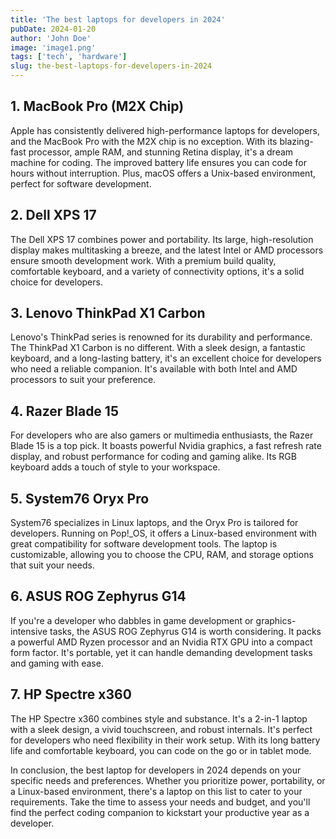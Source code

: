 ```yaml
---
title: 'The best laptops for developers in 2024'
pubDate: 2024-01-20
author: 'John Doe'
image: 'image1.png'
tags: ['tech', 'hardware']
slug: the-best-laptops-for-developers-in-2024
---
```




## 1. MacBook Pro (M2X Chip)



Apple has consistently delivered high-performance laptops for developers, and the MacBook Pro with the M2X chip is no exception. With its blazing-fast processor, ample RAM, and stunning Retina display, it's a dream machine for coding. The improved battery life ensures you can code for hours without interruption. Plus, macOS offers a Unix-based environment, perfect for software development.

## 2. Dell XPS 17

The Dell XPS 17 combines power and portability. Its large, high-resolution display makes multitasking a breeze, and the latest Intel or AMD processors ensure smooth development work. With a premium build quality, comfortable keyboard, and a variety of connectivity options, it's a solid choice for developers.

## 3. Lenovo ThinkPad X1 Carbon

Lenovo's ThinkPad series is renowned for its durability and performance. The ThinkPad X1 Carbon is no different. With a sleek design, a fantastic keyboard, and a long-lasting battery, it's an excellent choice for developers who need a reliable companion. It's available with both Intel and AMD processors to suit your preference.

## 4. Razer Blade 15

For developers who are also gamers or multimedia enthusiasts, the Razer Blade 15 is a top pick. It boasts powerful Nvidia graphics, a fast refresh rate display, and robust performance for coding and gaming alike. Its RGB keyboard adds a touch of style to your workspace.

## 5. System76 Oryx Pro

System76 specializes in Linux laptops, and the Oryx Pro is tailored for developers. Running on Pop!\_OS, it offers a Linux-based environment with great compatibility for software development tools. The laptop is customizable, allowing you to choose the CPU, RAM, and storage options that suit your needs.

## 6. ASUS ROG Zephyrus G14

If you're a developer who dabbles in game development or graphics-intensive tasks, the ASUS ROG Zephyrus G14 is worth considering. It packs a powerful AMD Ryzen processor and an Nvidia RTX GPU into a compact form factor. It's portable, yet it can handle demanding development tasks and gaming with ease.

## 7. HP Spectre x360

The HP Spectre x360 combines style and substance. It's a 2-in-1 laptop with a sleek design, a vivid touchscreen, and robust internals. It's perfect for developers who need flexibility in their work setup. With its long battery life and comfortable keyboard, you can code on the go or in tablet mode.

In conclusion, the best laptop for developers in 2024 depends on your specific needs and preferences. Whether you prioritize power, portability, or a Linux-based environment, there's a laptop on this list to cater to your requirements. Take the time to assess your needs and budget, and you'll find the perfect coding companion to kickstart your productive year as a developer.
